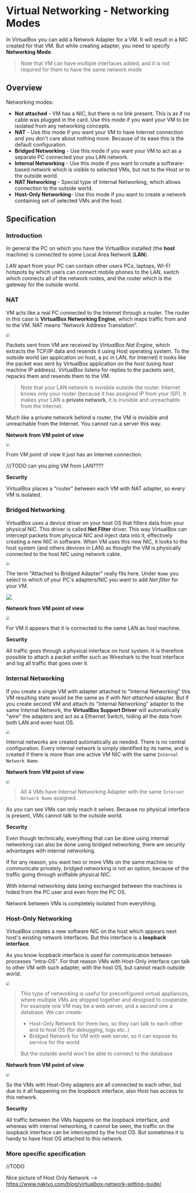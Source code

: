 # Virtual Networking - Networking Modes

In VirtualBox you can add a Network Adapter for a VM. It will result in a NIC created for that VM. But while creating adapter, you need to specify **Networking Mode**. 

> Note that VM can have multiple interfaces added, and it is not required for them to have the same network mode

## Overview

Networking modes:

- **Not attached** - VM has a NIC, but there is no link present. This is as if no cable was plugged in the card. Use this mode if you want your VM to be isolated from any networking concepts.
- **NAT** - Use this mode if you want your VM to have Internet connection and you don't care about nothing more. Because of its ease this is the default configuration.
- **Bridged Networking** - Use this mode if you want your VM to act as a separate PC connected your you LAN network.
- **Internal Networking** - Use this mode if you want to create a software-based network which is visible to selected VMs, but not to the Host or to the outside world.
- **NAT Networking** - Special type of Internal Networking, which allows connection to the outside world.
- **Host-Only Networking**- Use this mode if you want to create a network containing set of selected VMs and the host.

## Specification

### Introduction

In general the PC on which you have the VirtualBox installed (the **host** machine) is connected to some Local Area Network (**LAN**). 

*LAN* apart from your PC can contain other users PCs, laptops, WI-FI hotspots by which users can connect mobile phones to the LAN, switch which connects all of the network nodes, and the router which is the gateway for the outside world.

### NAT

VM acts like a real PC connected to the Internet through a router. The router in this case is **VirtualBox Networking Engine**, which maps traffic from and to the VM. NAT means "Network Address Translation".

<img src="img/1.png" style="zoom:55%;" />

Packets sent from VM are received by *VirtualBox Nat Engine*, which extracts the TCP/IP data and resends it using Host operating system. To the outside world (an application on host, a pc in LAN, for Internet) it looks like the packet was sent by VirtualBox application on the *host* (using *host* machine IP address). VirtualBox listens for replies to the packets sent, repacks them and resends them to the VM.

> Note that your LAN network is invisible outside the router. Internet knows only your router (because it has assigned IP from your ISP). It makes your LAN a **private network**, it is invisible and unreachable from the Internet.

Much like a private network behind a router, the VM is invisible and unreachable from the Internet. You cannot run a server this way.

**Network from VM point of view**

<img src="img/2.png" style="zoom:55%;" />

From VM point of view it just has an Internet connection. 

///TODO can you ping VM from LAN????

**Security**

VirtualBox places a "router" between each VM with NAT adapter, so every VM is isolated.

### Bridged Networking

VirtualBox uses a device driver on your host OS that filters data from your physical NIC. This driver is called **Net Filter** driver. This way VirtualBox can intercept packets from physical NIC and inject data into it, effectively creating a new NIC in software. When VM uses this new NIC, it looks to the host system (and others devices in LAN) as thought the VM is physically connected to the host NIC using network cable. 

<img src="img/3.png" style="zoom:55%;" />

The term "Attached to Bridged Adapter" really fits here. Under `Name` you select to which of your PC's adapters/NIC you want to add *Net filter* for your VM.

<img src="img/4.png" style="zoom:100%;" />

**Network from VM point of view**

<img src="img/5.png" style="zoom:55%;" />

For VM it appears that it is connected to the same LAN as host machine.

**Security**

All traffic goes through a physical interface on host system.  It is therefore possible to attach a packet sniffer such as Wireshark to the host interface and log all traffic that goes over it. 

### Internal Networking

If you create a single VM with adapter attached to "Internal Networking" this VM resulting state would be the same as if with *Not attached* adapter. But if you create second VM and attach its "Internal  Networking" adapter to the same Internal Network,  the **VirtualBox Support Driver** will automatically "wire" the adapters and act as a Ethernet Switch, hiding all the data from both LAN and even host OS.

<img src="img/6.png" style="zoom:55%;" />

Internal networks are created automatically as needed. There is no central configuration. Every internal network is simply identified by its name, and is created if there is more than one active VM NIC with the same `Internal Network Name`.

**Network from VM point of view**

<img src="img/7.png" style="zoom:55%;" />

> All 4 VMs have Internal Networking Adapter with the same `Internet Network Name` assigned.

As you can see VMs can only reach it selves. Because no physical interface is present, VMs cannot talk to the outside world.

**Security**

Even though technically, everything that can be done using internal networking can also be done using bridged networking, there are security advantages with internal networking.

If for any reason, you want two or more VMs on the same machine to communicate privately, bridged networking is not an option, because of the traffic going through sniffable physical NIC.

With internal networking data being exchanged between the machines is hided from the PC user and even from the PC OS.

Network between VMs is completely isolated from everything.

### Host-Only Networking

VirtualBox creates a new software NIC on the host which appears next host's existing network interfaces. But this interface is a **loopback interface**.

As you know loopback interface is used for communication between processes "intra-OS". For that reason VMs with Host-Only interface can talk to other VM with such adapter, with the host OS, but cannot reach outside world.

<img src="img/8.png" style="zoom:55%;" />

>  This type of networking is useful for preconfigured virtual appliances, where multiple VMs are shipped together and designed to cooperate. For example one VM may be a web server, and a second one a database. We can create:
>
> - Host-Only Network for them two, so they can talk to each other and to host OS (for debugging, logs etc..)
> - Bridged Network for VM with web server, so it can expose its service for the world
>
> But the outside world won't be able to connect to the database

**Network from VM point of view**

<img src="img/9.png" style="zoom:55%;" />

So the VMs with Host-Only adapters are all connected to each other, but due to it all happening on the *loopback* interface, also Host has access to this network.

**Security**

All traffic between the VMs happens on the loopback interface, and whereas with internal networking, it cannot be seen, the traffic on the loopback interface can be intercepted by the host OS. But sometimes it is handy to have Host OS attached to this network.

### More specific specification

//TODO

Nice picture of  Host Only Network --> https://www.nakivo.com/blog/virtualbox-network-setting-guide/


